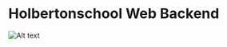 # Holbertonschool Web Backend
![Alt text]([https://apply.holbertonschool.com/holberton-logo.png](https://blog.holbertonschool.com/wp-content/uploads/2020/04/unnamed-2.png))
